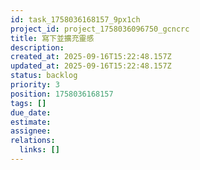 ```yaml
---
id: task_1758036168157_9px1ch
project_id: project_1758036096750_gcncrc
title: 寫下並擴充靈感
description: 
created_at: 2025-09-16T15:22:48.157Z
updated_at: 2025-09-16T15:22:48.157Z
status: backlog
priority: 3
position: 1758036168157
tags: []
due_date: 
estimate: 
assignee: 
relations:
  links: []
---
```


